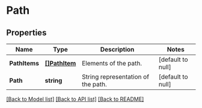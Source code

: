 # Path

## Properties
Name | Type | Description | Notes
------------ | ------------- | ------------- | -------------
**PathItems** | [**[]PathItem**](PathItem.md) | Elements of the path. | [default to null]
**Path** | **string** | String representation of the path. | [default to null]

[[Back to Model list]](../README.md#documentation-for-models) [[Back to API list]](../README.md#documentation-for-api-endpoints) [[Back to README]](../README.md)

